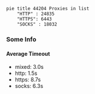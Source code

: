 
```mermaid
pie title 44204 Proxies in list
    "HTTP" : 24835
    "HTTPS": 6443
    "SOCKS" : 18032
```

### Some Info
#### Average Timeout

- mixed: 3.0s
- http: 1.5s
- https: 8.7s
- socks: 6.3s